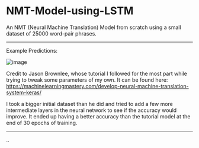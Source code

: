# NMT-Model-using-LSTM
An NMT (Neural Machine Translation) Model from scratch using a small dataset of 25000 word-pair phrases.

-------------------------------------------------------

Example Predictions:

![image](https://user-images.githubusercontent.com/12728442/108961101-e1311c80-769c-11eb-868e-be4821f9c34e.png)




Credit to Jason Brownlee, whose tutorial I followed for the most part while trying to tweak some parameters of my own.
It can be found here: https://machinelearningmastery.com/develop-neural-machine-translation-system-keras/

I took a bigger initial dataset than he did and tried to add a few more intermediate layers in the neural network to see if the accuracy would improve.
It ended up having a better accuracy than the tutorial model at the end of 30 epochs of training.

-------------------------------------------------------

..
